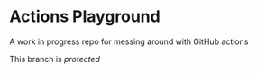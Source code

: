 # Actions Playground
A work in progress repo for messing around with GitHub actions 

This branch is _protected_
